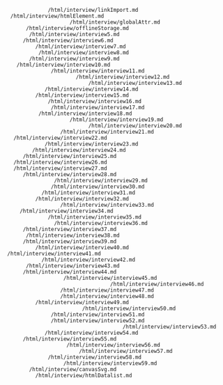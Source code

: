                    /html/interview/linkImport.md
       /html/interview/htmlElement.md
                          /html/interview/globalAttr.md
            /html/interview/offlineStorage.md
             /html/interview/interview5.md
           /html/interview/interview6.md
               /html/interview/interview7.md
                /html/interview/interview8.md
             /html/interview/interview9.md
         /html/interview/interview10.md
                    /html/interview/interview11.md
                            /html/interview/interview12.md
                                /html/interview/interview13.md
                  /html/interview/interview14.md
               /html/interview/interview15.md
                   /html/interview/interview16.md
                    /html/interview/interview17.md
                /html/interview/interview18.md
                          /html/interview/interview19.md
                                /html/interview/interview20.md
                       /html/interview/interview21.md
        /html/interview/interview22.md
                  /html/interview/interview23.md
              /html/interview/interview24.md
           /html/interview/interview25.md
        /html/interview/interview26.md
        /html/interview/interview27.md
           /html/interview/interview28.md
                     /html/interview/interview29.md
                    /html/interview/interview30.md
                 /html/interview/interview31.md
               /html/interview/interview32.md
                       /html/interview/interview33.md
          /html/interview/interview34.md
                   /html/interview/interview35.md
                     /html/interview/interview36.md
           /html/interview/interview37.md
            /html/interview/interview38.md
           /html/interview/interview39.md
               /html/interview/interview40.md
      /html/interview/interview41.md
                 /html/interview/interview42.md
            /html/interview/interview43.md
           /html/interview/interview44.md
                        /html/interview/interview45.md
                                       /html/interview/interview46.md
                       /html/interview/interview47.md
                       /html/interview/interview48.md
               /html/interview/interview49.md
                              /html/interview/interview50.md
                    /html/interview/interview51.md
                    /html/interview/interview52.md
                                           /html/interview/interview53.md
                  /html/interview/interview54.md
           /html/interview/interview55.md
                         /html/interview/interview56.md
                             /html/interview/interview57.md
                   /html/interview/interview58.md
                        /html/interview/interview59.md
             /html/interview/canvasSvg.md
               /html/interview/htmlDatalist.md

